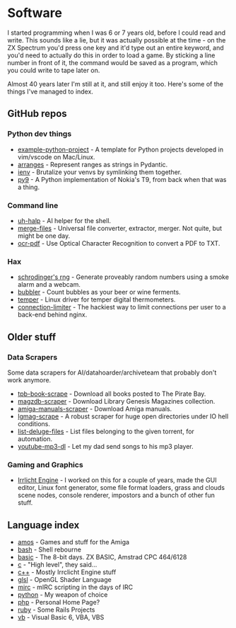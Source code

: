 # Software

I started programming when I was 6 or 7 years old, before I could read and
write. This sounds like a lie, but it was actually possible at the time - on
the ZX Spectrum you'd press one key and it'd type out an entire keyword, and
you'd need to actually do this in order to load a game. By sticking a line
number in front of it, the command would be saved as a program, which you
could write to tape later on.

Almost 40 years later I'm still at it, and still enjoy it too. Here's some of
the things I've managed to index.

## GitHub repos

### Python dev things

* [example-python-project](https://github.com/bitplane/example-python-project) -
  A template for Python projects developed in vim/vscode on Mac/Linux.
* [arranges](/arranges) -
  Represent ranges as strings in Pydantic.
* [ienv](/ienv) -
  Brutalize your venvs by symlinking them together.
* [py9](https://github.com/bitplane/py9) -
  A Python implementation of Nokia's T9, from back when that was a thing.

### Command line

* [uh-halp](/uh-halp) -
  AI helper for the shell.
* [merge-files](/merge-files) -
  Universal file converter, extractor, merger. Not quite, but might be one day.
* [ocr-pdf](https://github.com/bitplane/ocr-pdf) -
  Use Optical Character Recognition to convert a PDF to TXT.

### Hax

* [schrodinger's rng](https://github.com/bitplane/schrodingers-rng) - 
  Generate proveably random numbers using a smoke alarm and a webcam.
* [bubbler](https://github.com/bitplane/bubbler) -
  Count bubbles as your beer or wine ferments.
* [temper](https://github.com/bitplane/temper) -
  Linux driver for temper digital thermometers.
* [connection-limiter](https://github.com/bitplane/connection-limiter) -
  The hackiest way to limit connections per user to a back-end behind nginx.

## Older stuff

### Data Scrapers

Some data scrapers for AI/datahoarder/archiveteam that probably don't work
anymore.

* [tpb-book-scrape](https://github.com/bitplane/tpb-book-scrape) -
  Download all books posted to The Pirate Bay.
* [magzdb-scraper](https://github.com/bitplane/magzdb-scraper) -
  Download Library Genesis Magazines collection.
* [amiga-manuals-scraper](https://github.com/bitplane/amiga-manuals-scraper) -
  Download Amiga manuals.
* [lgmag-scrape](https://github.com/bitplane/lgmag-scrape) -
  A robust scraper for huge open directories under IO hell conditions.
* [list-deluge-files](https://github.com/bitplane/list-deluge-files) -
  List files belonging to the given torrent, for automation.
* [youtube-mp3-dl](https://github.com/bitplane/youtube-mp3-dl) -
  Let my dad send songs to his mp3 player.

### Gaming and Graphics

* [Irrlicht Engine](https://irrlicht.sf.net/) -
  I worked on this for a couple of years, made the GUI editor, Linux font
  generator, some file format loaders, grass and clouds scene nodes, console
  renderer, impostors and a bunch of other fun stuff.

## Language index

 * [amos](amos) - Games and stuff for the Amiga
 * [bash](bash) - Shell rebourne
 * [basic](basic) - The 8-bit days. ZX BASIC, Amstrad CPC 464/6128
 * [c](c) - "High level", they said...
 * [c++](c++) - Mostly Irrclicht Engine stuff
 * [glsl](glsl) - OpenGL Shader Language
 * [mirc](mirc) - mIRC scripting in the days of IRC
 * [python](python) - My weapon of choice
 * [php](php) - Personal Home Page?
 * [ruby](ruby) - Some Rails Projects
 * [vb](vb) - Visual Basic 6, VBA, VBS

